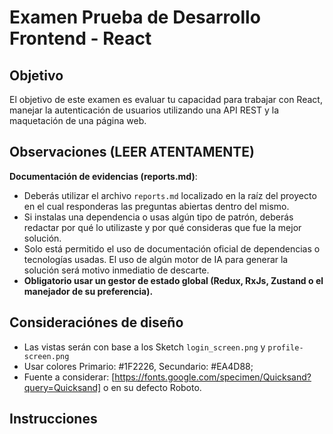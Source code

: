 # Examen Prueba de Desarrollo Frontend - React

## Objetivo
El objetivo de este examen es evaluar tu capacidad para trabajar con React, manejar la autenticación de usuarios utilizando una API REST y la maquetación de una página web.

## Observaciones (LEER ATENTAMENTE)
**Documentación de evidencias (reports.md)**:
- Deberás utilizar el archivo `reports.md` localizado en la raíz del proyecto en el cual responderas las preguntas abiertas dentro del mismo. 
- Si instalas una dependencia o usas algún tipo de patrón, deberás redactar por qué lo utilizaste y por qué consideras que fue la mejor solución.
- Solo está permitido el uso de documentación oficial de dependencias o tecnologías usadas. El uso de algún motor de IA para generar la solución será motivo inmediatio de descarte.
- **Obligatorio usar un gestor de estado global (Redux, RxJs, Zustand o el manejador de su preferencia).**

## Consideraciónes de diseño
- Las vistas serán con base a los Sketch `login_screen.png` y `profile-screen.png`
- Usar colores Primario: #1F2226, Secundario: #EA4D88;
- Fuente a considerar: [https://fonts.google.com/specimen/Quicksand?query=Quicksand] o en su defecto Roboto.

## Instrucciones

- Clona este repositorio de GitHub

- Asegúrate de tener Node.js en su versión 20 o superior instalada en tu equipo.  

- Deberás generar un repositorio público para subir este examen. Al finalizar compartirás el link con el reclutador por el medio que se te haya indicado.

- Inicializar el proyecto y revisa la carpeta Views la cual contiene las vistas a trabajar y adjunto una imagen PNG la cual deberas tomar como guía para la maquetación de las mismas.

- Utiliza la vista de entrada `Login.jsx`, genera el layout con base al Sketch adjunto como `login-screen.png`. 

- Deberás agregar estilos necesarios y crear componentes para (Layouts, Botones, Inputs, Iconos etc...) de React para generar la maquetación necesaria y obtener un resultado igual a la imagen adjunta `login_screen.png`.

- Debes crear una carpeta a nivel "App" para guardar tus componentes. (Realizar la documentación para cada componente utilizado).

- Para la autenticación deberás consumir la API proporcionada en el siguiente enlace: (Lee atentamente las consultas posibles que proporciona cada servicio API)
[https://dummyjson.com/docs/auth](https://dummyjson.com/docs/auth)

- Procede a implementar la lógica de autenticación, deberás crear un Hook para encapsular la lógica de validación y autenticación del formulario.

- Podras usar `react-hook-form`, `Formik` u otro paquete de validación para tu formulario.

- Implementa la lógica para autenticar al usuario utilizando la API proporcionada (La informacion de usuario debe ser almacenada en el manejador de estados global y ser consumido en la vista profile).

- En caso de que las credenciales sean correctas, deberás obtener el token de autenticación y realizar la lógica adecuada para redirigir al usuario hacia la vista `Profile.jsx`, en caso contrario deberás mostrar un mensaje de error bajo el formulario.

- La sesión de usuario debe ser usada con `localStorage`, cuando el navegador sea refrescado deberás redireccionar automáticamente a la vista `Profile.jsx`.

- Realiza la maquetación de la vista `Profile.jsx` de acuerdo al Sketch adjunto `profile-screen.png`, muestra la informacion del usuario autenticado desde el manejador de estado global.

- Añade una opción para cerrar sesión y redirija al usuario a la vista `Login.jsx`.

¡Buena suerte!
